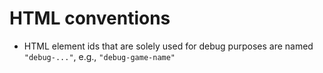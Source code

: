 # HTML conventions
- HTML element ids that are solely used for debug purposes are named `"debug-..."`, e.g., `"debug-game-name"`
